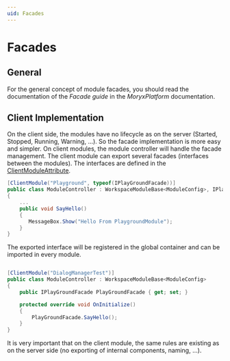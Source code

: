 ```yaml
---
uid: Facades
---
```

# Facades

## General

For the general concept of module facades, you should read the documentation of the *Facade guide* in the *MoryxPlatform* documentation.

## Client Implementation

On the client side, the modules have no lifecycle as on the server (Started, Stopped, Running, Warning, ...). So the facade implementation is more easy and simpler.
On client modules, the module controller will handle the facade management. The client module can export several facades (interfaces between the modules).
The interfaces are defined in the [ClientModuleAttribute](xref:Moryx.ClientFramework.ClientModuleAttribute).

````cs
[ClientModule("Playground", typeof(IPlayGroundFacade))]
public class ModuleController : WorkspaceModuleBase<ModuleConfig>, IPlayGroundFacade
{
    ...
    public void SayHello()
    {
       MessageBox.Show("Hello From PlaygroundModule");
    }
}
````

The exported interface will be registered in the global container and can be imported in every module.

````cs

[ClientModule("DialogManagerTest")]
public class ModuleController : WorkspaceModuleBase<ModuleConfig>
{
    public IPlayGroundFacade PlayGroundFacade { get; set; }

    protected override void OnInitialize()
    {
        PlayGroundFacade.SayHello();
    }
}
````

It is very important that on the client module, the same rules are existing as on the server side (no exporting of internal components, naming, ...).